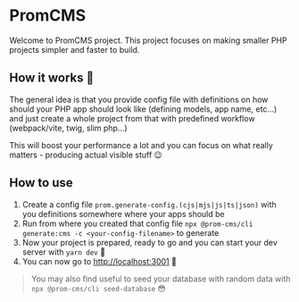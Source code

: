 # PromCMS

Welcome to PromCMS project. This project focuses on making smaller PHP projects simpler and faster to build.

## How it works 🤔

The general idea is that you provide config file with definitions on how should your PHP app should look like (defining models, app name, etc...) and just create a whole project from that with predefined workflow (webpack/vite, twig, slim php...)

This will boost your performance a lot and you can focus on what really matters - producing actual visible stuff 😉

## How to use

1. Create a config file `prom.generate-config.(cjs|mjs|js|ts|json)` with you definitions somewhere where your apps should be 
2. Run from where you created that config file `npx @prom-cms/cli generate:cms -c <your-config-filename>` to generate 
3. Now your project is prepared, ready to go and you can start your dev server with `yarn dev` 🎉
5. You can now go to [http://localhost:3001](http://localhost:3001) 🤯
 
> You may also find useful to seed your database with random data with `npx @prom-cms/cli seed-database` 😳